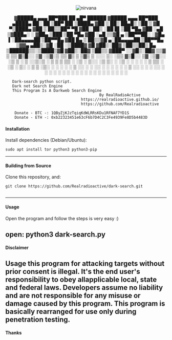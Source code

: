 
<p align="center">
    
<img alt="nirvana" src=""/>
    <p align="center">
▓█████▄  ▄▄▄       ██▀███   ██ ▄█▀      ██████ ▓█████ ▄▄▄       ██▀███   ▄████▄   ██░ ██ 
▒██▀ ██▌▒████▄    ▓██ ▒ ██▒ ██▄█▒     ▒██    ▒ ▓█   ▀▒████▄    ▓██ ▒ ██▒▒██▀ ▀█  ▓██░ ██▒
░██   █▌▒██  ▀█▄  ▓██ ░▄█ ▒▓███▄░     ░ ▓██▄   ▒███  ▒██  ▀█▄  ▓██ ░▄█ ▒▒▓█    ▄ ▒██▀▀██░
░▓█▄   ▌░██▄▄▄▄██ ▒██▀▀█▄  ▓██ █▄       ▒   ██▒▒▓█  ▄░██▄▄▄▄██ ▒██▀▀█▄  ▒▓▓▄ ▄██▒░▓█ ░██ 
░▒████▓  ▓█   ▓██▒░██▓ ▒██▒▒██▒ █▄    ▒██████▒▒░▒████▒▓█   ▓██▒░██▓ ▒██▒▒ ▓███▀ ░░▓█▒░██▓
 ▒▒▓  ▒  ▒▒   ▓▒█░░ ▒▓ ░▒▓░▒ ▒▒ ▓▒    ▒ ▒▓▒ ▒ ░░░ ▒░ ░▒▒   ▓▒█░░ ▒▓ ░▒▓░░ ░▒ ▒  ░ ▒ ░░▒░▒
 ░ ▒  ▒   ▒   ▒▒ ░  ░▒ ░ ▒░░ ░▒ ▒░    ░ ░▒  ░ ░ ░ ░  ░ ▒   ▒▒ ░  ░▒ ░ ▒░  ░  ▒    ▒ ░▒░ ░
 ░ ░  ░   ░   ▒     ░░   ░ ░ ░░ ░     ░  ░  ░     ░    ░   ▒     ░░   ░ ░         ░  ░░ ░
   ░          ░  ░   ░     ░  ░            ░     ░  ░     ░  ░   ░     ░ ░       ░  ░  ░
 ░                                                                     ░                

       Dark-search python script.
	   Dark net Search Engine
	   This Program Is A Darkweb Search Engine 
                                             By RealRadioActive           
                                     https://realradioactive.github.io/ 
                                     https://github.com/Realradioactive
		
		Donate - BTC -: 1QByZjKJzTqiqKdWLRRsKDu1RFNAF7YD1S 
		Donate - ETH -: 0xb22323451e63cF6b7D4C2C3Fe4939Fe8D5b4483D 									 
</p>



#### Installation

Install dependencies (Debian/Ubuntu):
```
sudo apt install tor python3 python3-pip
```

---

#### Building from Source

Clone this repository, and:
```
git clone https://github.com/Realradioactive/dark-search.git


```

---

#### Usage



Open the program and follow the steps is very easy :)

open:
python3 dark-search.py
---

#### Disclaimer

Usage this program for attacking targets without prior consent is illegal. It's the end user's responsibility to obey allapplicable local, state and federal laws. Developers assume no liability and are not responsible for any misuse or damage caused by this program.
This program is basically rearranged for use only during penetration testing.
---

#### Thanks



